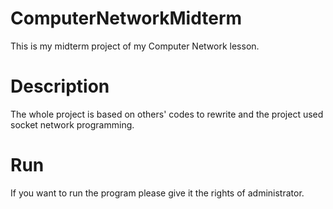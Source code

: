 # ComputerNetworkMidterm
This is my midterm project of my Computer Network lesson.

# Description
The whole project is based on others' codes to rewrite and the project used socket network programming.
# Run
If you want to run the program please give it the rights of administrator.